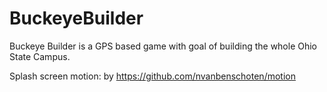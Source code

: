 BuckeyeBuilder
==============
Buckeye Builder is a GPS based game with goal of building the whole Ohio State Campus. 

Splash screen motion: by https://github.com/nvanbenschoten/motion
